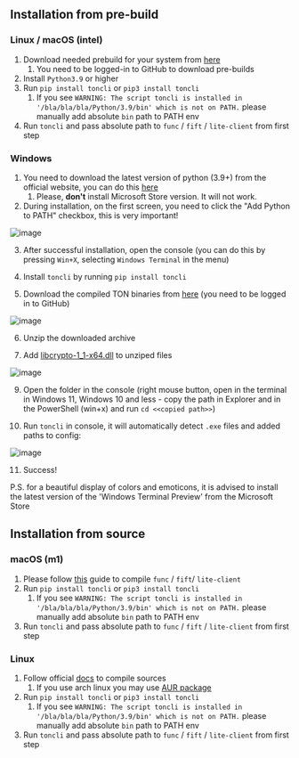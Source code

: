 


## Installation from pre-build

### Linux / macOS (intel)

1. Download needed prebuild for your system from [here](https://github.com/ton-blockchain/ton/actions?query=branch%3Amaster+is%3Acompleted)
   1. You need to be logged-in to GitHub to download pre-builds
2. Install `Python3.9` or higher
3. Run `pip install toncli` or `pip3 install toncli`
   1. If you see `WARNING: The script toncli is installed in '/bla/bla/bla/Python/3.9/bin' which is not on PATH.` please manually add absolute `bin` path to PATH env
4. Run `toncli` and pass absolute path to `func` / `fift` / `lite-client` from first step

### Windows

1. You need to download the latest version of python (3.9+) from the official website, you can do this [here](https://www.python.org/downloads/)
   1. Please, **don't** install Microsoft Store version. It will not work.
2. During installation, on the first screen, you need to click the "Add Python to PATH" checkbox, this is very important!

![image](https://user-images.githubusercontent.com/19264196/160259049-8ed99862-a765-4653-84cb-b6818c0aa0b3.png)

3. After successful installation, open the console (you can do this by pressing `Win+X`, selecting `Windows Terminal` in the menu)

4. Install `toncli` by running `pip install toncli`

5. Download the compiled TON binaries from [here](https://github.com/ton-blockchain/ton/actions/workflows/windows2019x64-compile.yml) (you need to be logged in to GitHub)

![image](https://user-images.githubusercontent.com/19264196/160259203-07fd0e26-9b8e-4aff-b4f0-8e4e6f871088.png)

6. Unzip the downloaded archive 

7. Add [libcrypto-1_1-x64.dll](https://disk.yandex.ru/d/BJk7WPwr_JT0fw) to unziped files

![image](https://user-images.githubusercontent.com/19264196/160259288-3af468d7-74ac-45cb-9001-9f2604cf4119.png)

9. Open the folder in the console (right mouse button, open in the terminal in Windows 11, Windows 10 and less - copy the path in Explorer and in the PowerShell (win+x) and run `cd <<copied path>>`)

10. Run `toncli` in console, it will automatically detect `.exe` files and added paths to config:

![image](https://user-images.githubusercontent.com/19264196/160259355-dacc0234-f8b7-4b9e-b1cd-8a5d6df0712a.png)

11. Success! 

P.S. for a beautiful display of colors and emoticons, it is advised to install the latest version of the 'Windows Terminal Preview' from the Microsoft Store


## Installation from source

### macOS (m1)

1. Please follow [this](/docs/apple_m1_compile_fix.md) guide to compile `func` / `fift`/ `lite-client`
2. Run `pip install toncli` or `pip3 install toncli`
   1. If you see `WARNING: The script toncli is installed in '/bla/bla/bla/Python/3.9/bin' which is not on PATH.` please manually add absolute `bin` path to PATH env
3. Run `toncli` and pass absolute path to `func` / `fift` / `lite-client` from first step

### Linux

1. Follow official [docs](https://ton.org/docs/#/compile) to compile sources
   1. If you use arch linux you may use [AUR package](https://aur.archlinux.org/packages/ton-git)
2. Run `pip install toncli` or `pip3 install toncli`
   1. If you see `WARNING: The script toncli is installed in '/bla/bla/bla/Python/3.9/bin' which is not on PATH.` please manually add absolute `bin` path to PATH env
3. Run `toncli` and pass absolute path to `func` / `fift` / `lite-client` from first step


